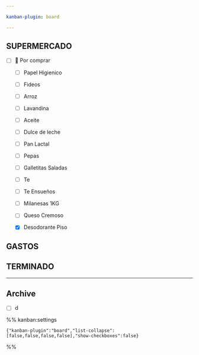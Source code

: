 ```yaml
---

kanban-plugin: board

---
```


## SUPERMERCADO

- [ ] 🔼 Por comprar
	
	- [ ] Papel Higienico
	- [ ] Fideos
	- [ ] Arroz
	- [ ] Lavandina
	- [ ] Aceite
	- [ ] Dulce de leche
	- [ ] Pan Lactal
	- [ ] Pepas
	- [ ] Galletitas Saladas
	- [ ] Te
	- [ ] Te Ensueños
	- [ ] Milanesas 1KG
	- [ ] Queso Cremoso
	- [x] Desodorante Piso


## GASTOS



## TERMINADO



***

## Archive

- [ ] d

%% kanban:settings
```
{"kanban-plugin":"board","list-collapse":[false,false,false,false],"show-checkboxes":false}
```
%%